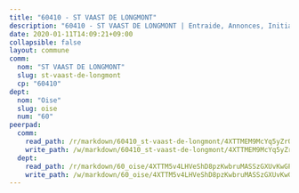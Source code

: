 ```yaml
---
title: "60410 - ST VAAST DE LONGMONT"
description: "60410 - ST VAAST DE LONGMONT | Entraide, Annonces, Initiatives"
date: 2020-01-11T14:09:21+09:00
collapsible: false
layout: commune
comm:
  nom: "ST VAAST DE LONGMONT"
  slug: st-vaast-de-longmont
  cp: "60410"
dept:
  nom: "Oise"
  slug: oise
  num: "60"
peerpad:
  comm:
    read_path: /r/markdown/60410_st-vaast-de-longmont/4XTTMEM9McYq5yZrQM5uXKGBwgatr2LtttMNZiAeye2Ub31Cb
    write_path: /w/markdown/60410_st-vaast-de-longmont/4XTTMEM9McYq5yZrQM5uXKGBwgatr2LtttMNZiAeye2Ub31Cb-K3TgUjz1kSL1nZ9C3jPE1TzSaJjSoqZ2TUoLbeG8C89n4dAqNihh8zXPWcuqyjufVyWdWVoW4MjMZNeBPS3U8abdFzQDNyygiAj7731CtTCFpVrsj1xUJBSzFZzT4DAbmLyCZU31
  dept:
    read_path: /r/markdown/60_oise/4XTTM5v4LHVeShD8pzKwbruMASSzGXUvKwGPyPNR6Aq6aruGY
    write_path: /w/markdown/60_oise/4XTTM5v4LHVeShD8pzKwbruMASSzGXUvKwGPyPNR6Aq6aruGY-K3TgTfEPmBuMGxs3WizC7aafmuSUvuvwsE7nM986pS4fEczEhokrfL1mXNtU722XatpEcDhfhLf5xd24JkCKBD4DcQHeF5CYjEkAVzDN3PuQerZfYGZ5zy2XFcJNh2Z1pYjLoQTn
---
```


